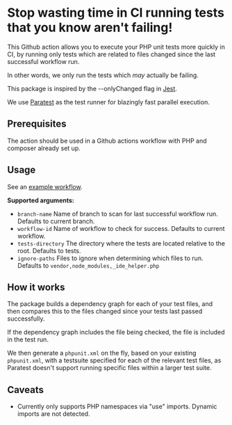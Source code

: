 # Stop wasting time in CI running tests that you know aren't failing!

This Github action allows you to execute your PHP unit tests more quickly in CI, by running only tests which are related to files changed since the last successful workflow run.

In other words, we only run the tests which *may* actually be failing.

This package is inspired by the --onlyChanged flag in [Jest](https://github.com/jestjs/jest).

We use [Paratest](https://github.com/paratestphp/paratest) as the test runner for blazingly fast parallel execution.

## Prerequisites

The action should be used in a Github actions workflow with PHP and composer already set up.

## Usage

See an [example workflow](./.github/workflows/example.yml).

**Supported arguments:**

- `branch-name` Name of branch to scan for last successful workflow run. Defaults to current branch.
- `workflow-id` Name of workflow to check for success. Defaults to current workflow.
- `tests-directory` The directory where the tests are located relative to the root. Defaults to tests.
- `ignore-paths` Files to ignore when determining which files to run. Defaults to `vendor,node_modules,_ide_helper.php`

## How it works

The package builds a dependency graph for each of your test files, and then compares this to the files changed since your tests last passed successfully.

If the dependency graph includes the file being checked, the file is included in the test run.

We then generate a `phpunit.xml` on the fly, based on your existing `phpunit.xml`, with a testsuite specified for each of the relevant test files, as Paratest doesn't support running specific files within a larger test suite.

## Caveats

- Currently only supports PHP namespaces via "use" imports. Dynamic imports are not detected.